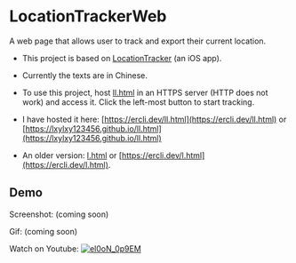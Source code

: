 # LocationTrackerWeb

A web page that allows user to track and export their current location.

* This project is based on
 [LocationTracker](https://github.com/lxylxy123456/LocationTracker)
 (an iOS app).

* Currently the texts are in Chinese.

* To use this project, host [ll.html](ll.html) in an HTTPS server (HTTP does not
  work) and access it. Click the left-most button to start tracking.

* I have hosted it here: [https://ercli.dev/ll.html](https://ercli.dev/ll.html)
 or
 [https://lxylxy123456.github.io/ll.html](https://lxylxy123456.github.io/ll.html)

* An older version: [l.html](l.html) or
  [https://ercli.dev/l.html](https://ercli.dev/l.html).

## Demo

Screenshot:
(coming soon)

Gif:
(coming soon)

Watch on Youtube:
[![el0oN_0p9EM](https://img.youtube.com/vi/el0oN_0p9EM/0.jpg)](https://www.youtube.com/watch?v=el0oN_0p9EM)

